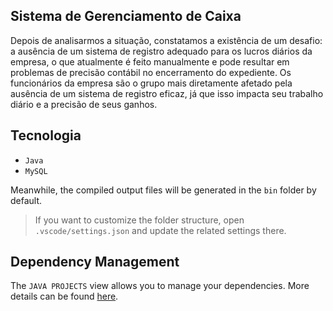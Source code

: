 ## Sistema de Gerenciamento de Caixa

Depois de analisarmos a situação, constatamos a existência de um desafio: a ausência de um sistema de registro adequado para os lucros diários da empresa, o que atualmente é feito manualmente e pode resultar em problemas de precisão contábil no encerramento do expediente. Os funcionários da empresa são o grupo mais diretamente afetado pela ausência de um sistema de registro eficaz, já que isso impacta seu trabalho diário e a precisão de seus ganhos.


## Tecnologia

- `Java`
- `MySQL`

Meanwhile, the compiled output files will be generated in the `bin` folder by default.

> If you want to customize the folder structure, open `.vscode/settings.json` and update the related settings there.

## Dependency Management

The `JAVA PROJECTS` view allows you to manage your dependencies. More details can be found [here](https://github.com/microsoft/vscode-java-dependency#manage-dependencies).
